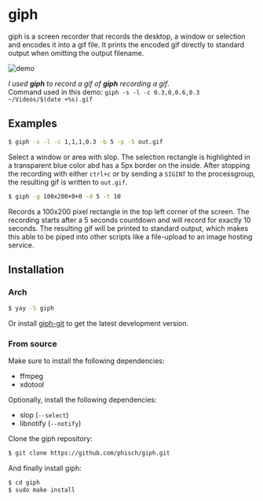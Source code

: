 # giph
giph is a screen recorder that records the desktop, a window or selection and encodes it into a gif file. It prints the encoded gif directly to standard output when omitting the output filename.

![demo](https://i.imgur.com/a7VcgIE.gif)

*I used **giph** to record a gif of **giph** recording a gif*.  
Command used in this demo: `giph -s -l -c 0.3,0,0.6,0.3 ~/Videos/$(date +%s).gif`

## Examples

```bash
$ giph -s -l -c 1,1,1,0.3 -b 5 -p -5 out.gif 
```
Select a window or area with slop. The selection rectangle is highlighted in a transparent blue color abd has a 5px border on the inside. After stopping the recording with either `ctrl+c` or by sending a `SIGINT` to the processgroup, the resulting gif is written to `out.gif`.


```bash
$ giph -g 100x200+0+0 -d 5 -t 10
```
Records a 100x200 pixel rectangle in the top left corner of the screen. The recording starts after a 5 seconds countdown and will record for exactly 10 seconds. The resulting gif will be printed to standard output, which makes this able to be piped into other scripts like a file-upload to an image hosting service.

## Installation

### Arch

```bash
$ yay -S giph
```
Or install [giph-git](https://aur.archlinux.org/packages/giph-git/) to get the latest development version.

### From source

Make sure to install the following dependencies:

 - ffmpeg
 - xdotool

Optionally, install the following dependencies:

 - slop (`--select`)
 - libnotify (`--notify`)

Clone the giph repository:

```bash
$ git clone https://github.com/phisch/giph.git
```

And finally install giph:

```bash
$ cd giph
$ sudo make install
```